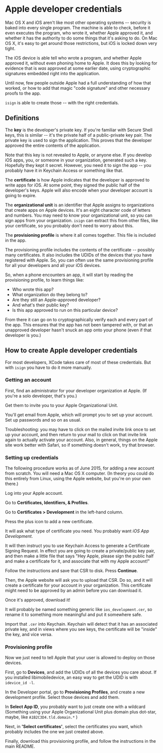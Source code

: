 Apple developer credentials
===========================

Mac OS X and iOS aren't like most other operating systems -- security is baked into every
single program. The machine is able to check, before it even executes the program, who
wrote it, whether Apple approved it, and whether it has the authority to do some things
that it's asking to do. On Mac OS X, it's easy to get around those restrictions, but iOS
is locked down very tight.

The iOS device is able tell who wrote a program, and whether Apple approved it, without
even phoning home to Apple. It does this by looking for evidence that is *was* approved
at some earlier date, using cryptographic signatures embedded right into the application.

Until now, few people outside Apple had a full understanding of how that worked, or how to
add that magic "code signature" and other necessary proofs to the app.

`isign` is able to create those -- with the right credentials.

Definitions
-----------

The **key** is the developer's private key. If you're familiar with Secure Shell keys, this is similar -- it's
the private half of a public-private key pair. The private key is used to sign the application. This proves that
the developer approved the entire contents of the application.

Note that this key is not revealed to Apple, or anyone else. If you
develop iOS apps, you, or someone in your organization, generated such a key. Hopefully they kept it
secret. However, you need it to sign the app -- you probably have it in Keychain Access or something like
that.

The **certificate** is how Apple indicates that the developer is approved to write apps for iOS. At some
point, they signed the public half of the developer's keys. Apple will also encode when your developer account
is going to expire.

The **organizational unit** is an identifier that Apple assigns to organizations that
create apps on Apple devices. It's an eight character code of letters and numbers. You may need to know your
organizational unit, so you can sign apps from your organization. `isign` can extract this from other files,
like your certificate, so you probably don't need to worry about this.

The **provisioning profile** is where it all comes together. This file is included in the app.

The provisioning profile includes the contents of the certificate -- possibly many certificates.
It also includes the UDIDs of the devices that you have registered with Apple. So, you can often use the same
provisioning profile for all your developers and all your iOS devices.

So, when a phone encounters an app, it will start by reading the provisioning profile, to learn things like:

-   Who wrote this app?
-   What organization do they belong to?
-   Are they still an Apple-approved developer?
-   And what's their public key?
-   Is this app approved to run on this particular device?

From there it can go on to cryptographically verify each and every part of the app. This ensures that the
app has not been tampered with, or that an unapproved developer hasn't snuck an app onto your phone (even if
that developer is you.)

How to create Apple developer credentials
-----------------------------------------

For most developers, XCode takes care of most of these credentials. But with `isign` you have to do it more manually.

### Getting an account

First, find an administrator for your developer organization at Apple. (If you're a solo developer, that's you.)

Get them to invite you to your Apple Organizational Unit.

You'll get email from Apple, which will prompt you to set up your account. Set up passwords and so on as usual.

Troubleshooting: you may have to click on the mailed invite link
once to set up your account, and then return to your mail to click
on that invite link again to actually activate your account. Also,
in general, things on the Apple site work better with Safari, so
if something doesn't work, try that browser.

### Setting up credentials

The following procedure works as of June 2015, for adding a new
account from scratch. You will need a Mac OS X computer. (In theory
you could do this entirely from Linux, using the Apple website, but
you're on your own there.)

Log into your Apple account.

Go to **Certificates, Identifiers, & Profiles**.

Go to **Certificates &gt; Development** in the left-hand column.

Press the plus icon to add a new certificate.

It will ask what type of certificate you need. You probably want
*iOS App Development*.

It will then instruct you to use Keychain Access to generate a
Certificate Signing Request. In effect you are going to create a
private/public key pair, and then make a little file that says "Hey
Apple, please sign the public half and make a certificate for it, and
associate that with my Apple account!"

Follow the instructions and save that CSR to disk. Press **Continue**.

Then, the Apple website will ask you to upload that CSR. Do so, and
it will create a certificate for your account in your organization.
This certificate might need to be approved by an admin before you
can download it.

Once it's approved, download it!

It will probably be named something generic like `ios_development.cer`,
so rename it to something more meaningful and put it somewhere safe.

Import that `.cer` into Keychain. Keychain will detect that it
has an associated private key, and in views where you see keys, the
certificate will be "inside" the key, and vice versa.

### Provisioning profile

Now we just need to tell Apple that your user is allowed to deploy on those devices.

First, go to **Devices**, and add the UDIDs of all the devices you care about. If you installed libimobiledevice, an easy way to get the
UDID is with `idevice_id -l`.

In the Developer portal, go to **Provisioning Profiles**, and create a new development profile. Select those devices and add them.

In **Select App ID**, you probably want to just create one with a
wildcard (Something using your Apple Organizational Unit plus domain plus dot-star, maybe,
like `A1B2C3D4.tld.domain.*` )

Next, in **'Select certificates'**, select the certificates you want, which probably includes the one we just created above.

Finally, download this provisioning profile, and follow the instructions in the main README.
